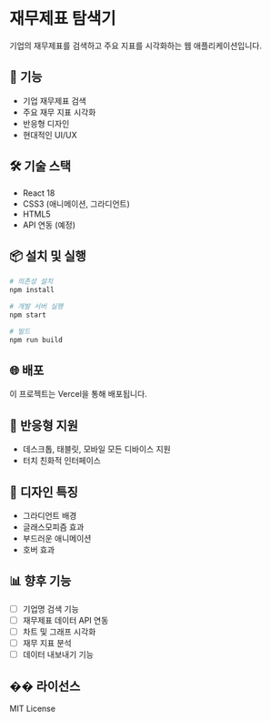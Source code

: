 # 재무제표 탐색기

기업의 재무제표를 검색하고 주요 지표를 시각화하는 웹 애플리케이션입니다.

## 🚀 기능

- 기업 재무제표 검색
- 주요 재무 지표 시각화
- 반응형 디자인
- 현대적인 UI/UX

## 🛠️ 기술 스택

- React 18
- CSS3 (애니메이션, 그라디언트)
- HTML5
- API 연동 (예정)

## 📦 설치 및 실행

```bash
# 의존성 설치
npm install

# 개발 서버 실행
npm start

# 빌드
npm run build
```

## 🌐 배포

이 프로젝트는 Vercel을 통해 배포됩니다.

## 📱 반응형 지원

- 데스크톱, 태블릿, 모바일 모든 디바이스 지원
- 터치 친화적 인터페이스

## 🎨 디자인 특징

- 그라디언트 배경
- 글래스모피즘 효과
- 부드러운 애니메이션
- 호버 효과

## 📊 향후 기능

- [ ] 기업명 검색 기능
- [ ] 재무제표 데이터 API 연동
- [ ] 차트 및 그래프 시각화
- [ ] 재무 지표 분석
- [ ] 데이터 내보내기 기능

## �� 라이선스

MIT License
